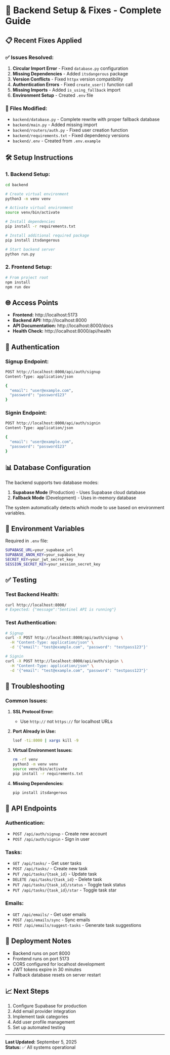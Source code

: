 # 🚀 **Backend Setup & Fixes - Complete Guide**

## 📋 **Recent Fixes Applied**

### ✅ **Issues Resolved:**
1. **Circular Import Error** - Fixed `database.py` configuration
2. **Missing Dependencies** - Added `itsdangerous` package
3. **Version Conflicts** - Fixed `httpx` version compatibility
4. **Authentication Errors** - Fixed `create_user()` function call
5. **Missing Imports** - Added `is_using_fallback` import
6. **Environment Setup** - Created `.env` file

### 🔧 **Files Modified:**
- `backend/database.py` - Complete rewrite with proper fallback database
- `backend/main.py` - Added missing import
- `backend/routers/auth.py` - Fixed user creation function
- `backend/requirements.txt` - Fixed dependency versions
- `backend/.env` - Created from `.env.example`

## 🛠️ **Setup Instructions**

### **1. Backend Setup:**
```bash
cd backend

# Create virtual environment
python3 -m venv venv

# Activate virtual environment
source venv/bin/activate

# Install dependencies
pip install -r requirements.txt

# Install additional required package
pip install itsdangerous

# Start backend server
python run.py
```

### **2. Frontend Setup:**
```bash
# From project root
npm install
npm run dev
```

## 🌐 **Access Points**

- **Frontend:** http://localhost:5173
- **Backend API:** http://localhost:8000
- **API Documentation:** http://localhost:8000/docs
- **Health Check:** http://localhost:8000/api/health

## 🔐 **Authentication**

### **Signup Endpoint:**
```bash
POST http://localhost:8000/api/auth/signup
Content-Type: application/json

{
  "email": "user@example.com",
  "password": "password123"
}
```

### **Signin Endpoint:**
```bash
POST http://localhost:8000/api/auth/signin
Content-Type: application/json

{
  "email": "user@example.com",
  "password": "password123"
}
```

## 📊 **Database Configuration**

The backend supports two database modes:

1. **Supabase Mode** (Production) - Uses Supabase cloud database
2. **Fallback Mode** (Development) - Uses in-memory database

The system automatically detects which mode to use based on environment variables.

## 🔧 **Environment Variables**

Required in `.env` file:
```bash
SUPABASE_URL=your_supabase_url
SUPABASE_ANON_KEY=your_supabase_key
SECRET_KEY=your_jwt_secret_key
SESSION_SECRET_KEY=your_session_secret_key
```

## ✅ **Testing**

### **Test Backend Health:**
```bash
curl http://localhost:8000/
# Expected: {"message":"Sentinel API is running"}
```

### **Test Authentication:**
```bash
# Signup
curl -X POST http://localhost:8000/api/auth/signup \
  -H "Content-Type: application/json" \
  -d '{"email": "test@example.com", "password": "testpass123"}'

# Signin
curl -X POST http://localhost:8000/api/auth/signin \
  -H "Content-Type: application/json" \
  -d '{"email": "test@example.com", "password": "testpass123"}'
```

## 🐛 **Troubleshooting**

### **Common Issues:**

1. **SSL Protocol Error:**
   - Use `http://` not `https://` for localhost URLs

2. **Port Already in Use:**
   ```bash
   lsof -ti:8000 | xargs kill -9
   ```

3. **Virtual Environment Issues:**
   ```bash
   rm -rf venv
   python3 -m venv venv
   source venv/bin/activate
   pip install -r requirements.txt
   ```

4. **Missing Dependencies:**
   ```bash
   pip install itsdangerous
   ```

## 📝 **API Endpoints**

### **Authentication:**
- `POST /api/auth/signup` - Create new account
- `POST /api/auth/signin` - Sign in user

### **Tasks:**
- `GET /api/tasks/` - Get user tasks
- `POST /api/tasks/` - Create new task
- `PUT /api/tasks/{task_id}` - Update task
- `DELETE /api/tasks/{task_id}` - Delete task
- `PUT /api/tasks/{task_id}/status` - Toggle task status
- `PUT /api/tasks/{task_id}/star` - Toggle task star

### **Emails:**
- `GET /api/emails/` - Get user emails
- `POST /api/emails/sync` - Sync emails
- `POST /api/emails/suggest-tasks` - Generate task suggestions

## 🚀 **Deployment Notes**

- Backend runs on port 8000
- Frontend runs on port 5173
- CORS configured for localhost development
- JWT tokens expire in 30 minutes
- Fallback database resets on server restart

## 📈 **Next Steps**

1. Configure Supabase for production
2. Add email provider integration
3. Implement task categories
4. Add user profile management
5. Set up automated testing

---

**Last Updated:** September 5, 2025  
**Status:** ✅ All systems operational
